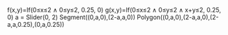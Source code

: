 f(x,y)=If(0≤x≤2 ∧ 0≤y≤2, 0.25, 0)
g(x,y)=If(0≤x≤2 ∧ 0≤y≤2 ∧ x+y≤2, 0.25, 0)
a = Slider(0, 2)
Segment((0,a,0),(2-a,a,0))
Polygon((0,a,0),(2-a,a,0),(2-a,a,0.25),(0,a,0.25))